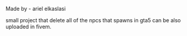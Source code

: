 Made by - ariel elkaslasi

small project that delete all of the npcs that spawns in gta5 can be also uploaded in fivem.
